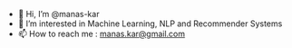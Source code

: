 - 👋 Hi, I’m @manas-kar
- 👀 I’m interested in Machine Learning, NLP and Recommender Systems
- 📫 How to reach me : manas.kar@gmail.com

<!---
manas-kar/manas-kar is a ✨ special ✨ repository because its `README.md` (this file) appears on your GitHub profile.
You can click the Preview link to take a look at your changes.
--->
